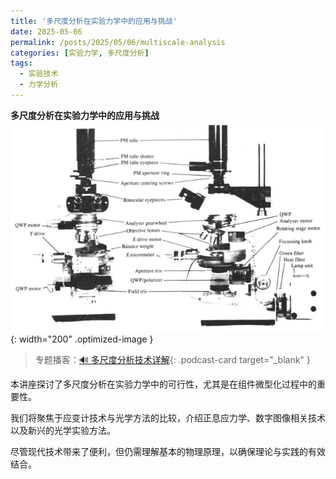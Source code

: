 ```yaml
---
title: '多尺度分析在实验力学中的应用与挑战'
date: 2025-05-06
permalink: /posts/2025/05/06/multiscale-analysis
categories: [实验力学, 多尺度分析]
tags:
  - 实验技术
  - 力学分析
---
```


**多尺度分析在实验力学中的应用与挑战**  
![多尺度分析技术对比](/images/posts/显微镜.PNG){: width="200" .optimized-image }   

> 专题播客：[🔊 多尺度分析技术详解](https://monica.im/ai-podcast/share?id=60bb78af-c1ce-42cf-9cb4-03554fd2f932){: .podcast-card target="_blank" }

本讲座探讨了多尺度分析在实验力学中的可行性，尤其是在组件微型化过程中的重要性。

我们将聚焦于应变计技术与光学方法的比较，介绍正息应力学、数字图像相关技术以及新兴的光学实验方法。

尽管现代技术带来了便利，但仍需理解基本的物理原理，以确保理论与实践的有效结合。
